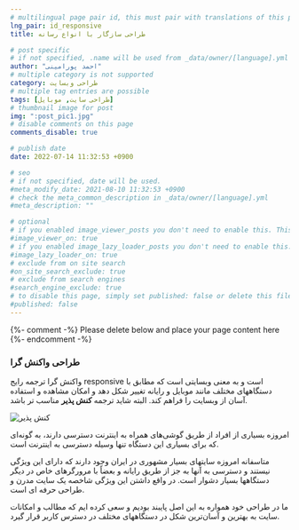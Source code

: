 ```yaml
---
# multilingual page pair id, this must pair with translations of this page. (This name must be unique)
lng_pair: id_responsive
title: طراحی سازگار با انواع رسانه  

# post specific
# if not specified, .name will be used from _data/owner/[language].yml
author: "احمد پورامینی"
# multiple category is not supported
category: طراحی وبسایت
# multiple tag entries are possible
tags: [طراحی سایت, موبایل]
# thumbnail image for post
img: ":post_pic1.jpg"
# disable comments on this page
comments_disable: true

# publish date
date: 2022-07-14 11:32:53 +0900

# seo
# if not specified, date will be used.
#meta_modify_date: 2021-08-10 11:32:53 +0900
# check the meta_common_description in _data/owner/[language].yml
#meta_description: ""

# optional
# if you enabled image_viewer_posts you don't need to enable this. This is only if image_viewer_posts = false
#image_viewer_on: true
# if you enabled image_lazy_loader_posts you don't need to enable this. This is only if image_lazy_loader_posts = false
#image_lazy_loader_on: true
# exclude from on site search
#on_site_search_exclude: true
# exclude from search engines
#search_engine_exclude: true
# to disable this page, simply set published: false or delete this file
#published: false
---
```


{%- comment -%} Please delete below and place your page content here {%- endcomment -%}

### طراحی واکنش گرا

واکنش گرا ترجمه رایج responsive است و به معنی وبسایتی است که مطابق با دستگاههای مختلف مانند موبایل و رایانه تغییر شکل دهد و امکان مشاهده و استفاده آسان از وبسایت را فراهم کند.  البته شاید ترجمه **کنش پذیر** مناسب تر باشد.

![کنش پذیر](:responsive.png)


امروزه بسیاری از افراد از طریق گوشی‌های همراه به اینترنت دسترسی دارند، به گونه‌ای که برای بسیاری این دستگاه تنها وسیله دسترسی به اینترنت است.


متاسفانه امروزه سایتهای بسیار مشهوری در ایران وجود دارند که دارای این ویژگی نیستند و دسترسی به آنها به جز از طریق رایانه و بعضاً با مرورگرهای خاص در دیگر دستگاهها بسیار دشوار است. در واقع داشتن این ویژگی شاخصه یک سایت مدرن و طراحی حرفه ای است. 


ما در طراحی خود همواره به این اصل پایبند بودیم و سعی کرده ایم که مطالب و امکانات سایت به بهترین و آسان‌ترین شکل در دستگاههای مختلف در دسترس کاربر قرار گیرد.

